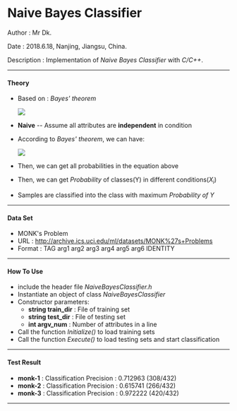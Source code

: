 # Naive Bayes Classifier

Author : Mr Dk.

Date : 2018.6.18, Nanjing, Jiangsu, China.

Description : Implementation of _Naive Bayes Classifier_ with _C/C++_.

---

#### Theory

* Based on : _Bayes' theorem_

  <img src="http://www.forkosh.com/mathtex.cgi? P(Y | X_1 X_2 X_3 ... X_n) = \frac{P (X_1 X_2 X_3 ... X_n | Y) P(Y)}{P (X_1 X_2 X_3 ... X_n)}">

* __Naive__ -- Assume all attributes are __independent__ in condition

* According to _Bayes' theorem_, we can have:

  <img src="http://www.forkosh.com/mathtex.cgi? P(Y | X_1 X_2 X_3 ... X_n) = \frac{P (X_1 | Y) P(X_2 | Y) P(X_3 | Y) ... P(X_n | Y) P(Y)}{P (X_1) P(X_2) P(X_3) ... P(X_n)}">

* Then, we can get all probabilities in the equation above

* Then, we can get _Probability_ of classes(Y) in different conditions($X_i$)

* Samples are classified into the class with maximum _Probability of Y_ 

---

#### Data Set

* MONK's Problem
* URL : http://archive.ics.uci.edu/ml/datasets/MONK%27s+Problems
* Format : TAG arg1 arg2 arg3 arg4 arg5 arg6 IDENTITY

---

#### How To Use

* include the header file _NaiveBayesClassifier.h_
* Instantiate an object of class _NaiveBayesClassifier_
* Constructor parameters:
  * __string train_dir__ : File of training set
  * __string test_dir__ : File of testing set
  * __int argv_num__ : Number of attributes in a line
* Call the function _Initialize()_ to load training sets
* Call the function _Execute()_ to load testing sets and start classification

---

#### Test Result

* __monk-1__ : Classification Precision : 0.712963 (308/432)
* __monk-2__ : Classification Precision : 0.615741 (266/432)
* __monk-3__ : Classification Precision : 0.972222 (420/432)

---

